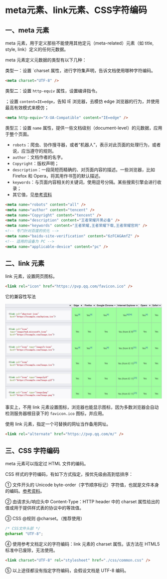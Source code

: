 # meta元素、link元素、CSS字符编码

## 一、meta 元素

meta 元素，用于定义那些不能使用其他定元（meta-related）元素（如 title, style, link）定义的任何元数据。

meta 元素定义元数据的类型有以下几种：

类型一：设置 `charset 属性，进行字符集声明，告诉文档使用哪种字符编码。

```html
<meta charset="UTF-8" />
```

类型二：设置 `http-equiv` 属性，设置编译指令。

；设置 `content=IE=edge`，告知 IE 浏览器，去模仿 edge 浏览器的行为，并使用最高有效模式来模仿；

```html
<meta http-equiv="X-UA-Compatible" content="IE=edge" />
```

类型三：设置 `name` 属性，提供一些文档级别（document-level）的元数据，应用于整个页面。

- `robots`：爬虫、协作搜寻器，或者“机器人”，表示对此页面的处理行为，或者说，应当遵守的规则。
- `author`：文档作者的名字。
- `Copyright`：版权声明；
- `description`：一段简短而精确的、对页面内容的描述。一些浏览器，比如 Firefox 和 Opera，将其用作书签的默认描述。
- `keywords`：与页面内容相关的关键词，使用逗号分隔。某些搜索引擎会进行收录；
- 其它值，见[参考资料](https://developer.mozilla.org/zh-CN/docs/Web/HTML/Element/meta/name)

```html
<meta name="robots" content="all" />
<meta name="author" content="tencent" />
<meta name="Copyright" content="tencent" />
<meta name="description" content="王者荣耀开黑必备" />
<meta name="keywords" content="王者荣耀,王者荣耀下载,王者荣耀官网" />
<!-- 专门针对百度的优化 -->
<meta name="baidu-site-verification" content="6zFCAGAmfZ" />
<!-- 适用的设备为 PC -->
<meta name="applicable-device" content="pc" />
```

## 二、link 元素

link 元素，设置网页图标。

```html
<link rel="icon" href="https://pvp.qq.com/favicon.ico" />
```

它的兼容性写法

![link元素的兼容性写法](NodeAssets/link元素的兼容性写法.jpg)

事实上，不用 link 元素设置图标，浏览器也能显示图标，因为多数浏览器会自动检测服务器根目录下的 `favicon.ico` 图标，并应用。

使用 link 元素，指定一个可替换的网址当作备用网址。

```html
<link rel="alternate" href="https://pvp.qq.com/m/" />
```

## 三、CSS 字符编码

meta 元素可以指定过 HTML 文件的编码。

CSS 样式的字符编码，有如下方式指定，按优先级由高到低排序：

① 文件开头的 Unicode byte-order（字节顺序标记）字符值，也就是文件本身的编码。[参考资料](https://en.wikipedia.org/wiki/Byte_order_mark)。

② 由请求头/响应头中 Content-Type：HTTP header 中的 charset 属性给出的值或用于提供样式表的协议中的等效值。

③ CSS @规则 @charset。（推荐使用）

```css
/* CSS文件头部 */
@charset "UTF-8";
```

④ 使用参考文档定义的字符编码：link 元素的 charset 属性。该方法在 HTML5 标准中已废除，无法使用。

```html
<link charset="UTF-8" rel="stylesheet" href="./css/common.css" />
```

⑤ 以上途径都没有指定字符编码，会假设文档是 UTF-8 编码。
